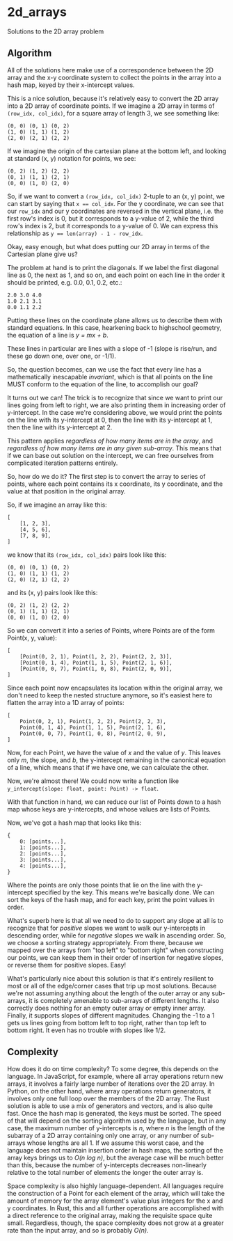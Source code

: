 # 2d_arrays

Solutions to the 2D array problem

## Algorithm

All of the solutions here make use of a correspondence between the 2D
array and the x-y coordinate system to collect the points in the array
into a hash map, keyed by their x-intercept values.

This is a nice solution, because it's relatively easy to convert the
2D array into a 2D array of coordinate points. If we imagine a 2D
array in terms of `(row_idx, col_idx)`, for a square array of length 3,
we see something like:

```raw
(0, 0) (0, 1) (0, 2)
(1, 0) (1, 1) (1, 2)
(2, 0) (2, 1) (2, 2)
```

If we imagine the origin of the cartesian plane at the bottom left,
and looking at standard (x, y) notation for points, we see:

```raw
(0, 2) (1, 2) (2, 2)
(0, 1) (1, 1) (2, 1)
(0, 0) (1, 0) (2, 0)
```

So, if we want to convert a `(row_idx, col_idx)` 2-tuple to an (x, y) point,
we can start by saying that `x == col_idx`. For the y coordinate, we can
see that our `row_idx` and our y coordinates are reversed in the vertical
plane, i.e. the first row's index is 0, but it corresponds to a y-value
of 2, while the third row's index is 2, but it corresponds to a y-value
of 0. We can express this relationship as `y == len(array) - 1 - row_idx`.

Okay, easy enough, but what does putting our 2D array in terms of the
Cartesian plane give us?

The problem at hand is to print the diagonals. If we label the first
diagonal line as 0, the next as 1, and so on, and each point on each line
in the order it should be printed, e.g. 0.0, 0.1, 0.2, etc.:

```raw
2.0 3.0 4.0
1.0 2.1 3.1
0.0 1.1 2.2
```

Putting these lines on the coordinate plane allows us to describe them
with standard equations. In this case, hearkening back to highschool
geometry, the equation of a line is _y = mx + b_.

These lines in particular are lines with a slope of -1 (slope is rise/run,
and these go down one, over one, or -1/1).

So, the question becomes, can we use the fact that every line has a
mathematically inescapable _invariant_, which is that all points on the
line MUST conform to the equation of the line, to accomplish our goal?

It turns out we can! The trick is to recognize that since we want to print
our lines going from left to right, we are also printing them in increasing
order of y-intercept. In the case we're considering above, we would
print the points on the line with its y-intercept at 0, then the line
with its y-intercept at 1, then the line with its y-intercept at 2.

This pattern applies _regardless of how many items are in the array_, and
_regardless of how many items are in any given sub-array_. This means that
if we can base out solution on the intercept, we can free ourselves from
complicated iteration patterns entirely.

So, how do we do it? The first step is to convert the array to series of
points, where each point contains its x coordinate, its y coordinate, and
the value at that position in the original array.

So, if we imagine an array like this:

```raw
[
    [1, 2, 3],
    [4, 5, 6],
    [7, 8, 9],
]
```

we know that its `(row_idx, col_idx)` pairs look like this:

```raw
(0, 0) (0, 1) (0, 2)
(1, 0) (1, 1) (1, 2)
(2, 0) (2, 1) (2, 2)
```

and its (x, y) pairs look like this:

```raw
(0, 2) (1, 2) (2, 2)
(0, 1) (1, 1) (2, 1)
(0, 0) (1, 0) (2, 0)
```

So we can convert it into a series of Points, where Points are of the form
Point(x, y, value):

```raw
[
    [Point(0, 2, 1), Point(1, 2, 2), Point(2, 2, 3)],
    [Point(0, 1, 4), Point(1, 1, 5), Point(2, 1, 6)],
    [Point(0, 0, 7), Point(1, 0, 8), Point(2, 0, 9)],
]
```

Since each point now encapsulates its location within the original array,
we don't need to keep the nested structure anymore, so it's easiest here
to flatten the array into a 1D array of points:

```raw
[
    Point(0, 2, 1), Point(1, 2, 2), Point(2, 2, 3),
    Point(0, 1, 4), Point(1, 1, 5), Point(2, 1, 6),
    Point(0, 0, 7), Point(1, 0, 8), Point(2, 0, 9),
]
```

Now, for each Point, we have the value of _x_ and the value of _y_. This
leaves only _m_, the slope, and _b_, the y-intercept remaining in the
canonical equation of a line, which means that if we have one, we can
calculate the other.

Now, we're almost there! We could now write a function like
`y_intercept(slope: float, point: Point) -> float`.

With that function in hand, we can reduce our list of Points down to a
hash map whose keys are y-intercepts, and whose values are lists of
Points.

Now, we've got a hash map that looks like this:

```raw
{
    0: [points...],
    1: [points...],
    2: [points...],
    3: [points...],
    4: [points...],
}
```

Where the points are only those points that lie on the line with the
y-intercept specified by the key. This means we're basically done.
We can sort the keys of the hash map, and for each key, print the
point values in order.

What's superb here is that all we need to do to support any slope at all
is to recognize that for _positive_ slopes we want to walk our y-intercepts
in descending order, while for _negative_ slopes we walk in ascending
order. So, we choose a sorting strategy appropriately. From there,
because we mapped over the arrays from "top left" to "bottom right"
when constructing our points, we can keep them in their order of insertion
for negative slopes, or reverse them for positive slopes. Easy!

What's particularly nice about this solution is that it's entirely
resilient to most or all of the edge/corner cases that trip up most
solutions. Because we're not assuming anything about the length of the
outer array or any sub-arrays, it is completely amenable to sub-arrays
of different lengths. It also correctly does nothing for an empty
outer array or empty inner array. Finally, it supports slopes of different
magnitudes. Changing the -1 to a 1 gets us lines going from bottom left
to top right, rather than top left to bottom right. It even has no
trouble with slopes like 1/2.

## Complexity

How does it do on time complexity? To some degree, this depends on the
language. In JavaScript, for example, where all array operations return
new arrays, it involves a fairly large number of iterations over the
2D array. In Python, on the other hand, where array operations return
generators, it involves only one full loop over the members of the 2D
array. The Rust solution is able to use a mix of generators and vectors,
and is also quite fast. Once the hash map is generated, the keys must
be sorted. The speed of that will depend on the sorting algorithm
used by the language, but in any case, the maximum number of y-intercepts
is _n_, where _n_ is the length of the subarray of a 2D array containing
only one array, or any number of sub-arrays whose lengths are all 1.
If we assume this worst case, and the language does not maintain insertion
order in hash maps, the sorting of the array keys brings us to _O(n log n)_,
but the average case will be much better than this, because the number of
y-intercepts decreases non-linearly relative to the total number of
elements the longer the outer array is.

Space complexity is also highly language-dependent. All languages require
the construction of a Point for each element of the array, which will
take the amount of memory for the array element's value plus integers
for the x and y coordinates. In Rust, this and all further operations are
accomplished with a direct reference to the original array, making the
requisite space quite small. Regardless, though, the space complexity does
not grow at a greater rate than the input array, and so is probably _O(n)_.
